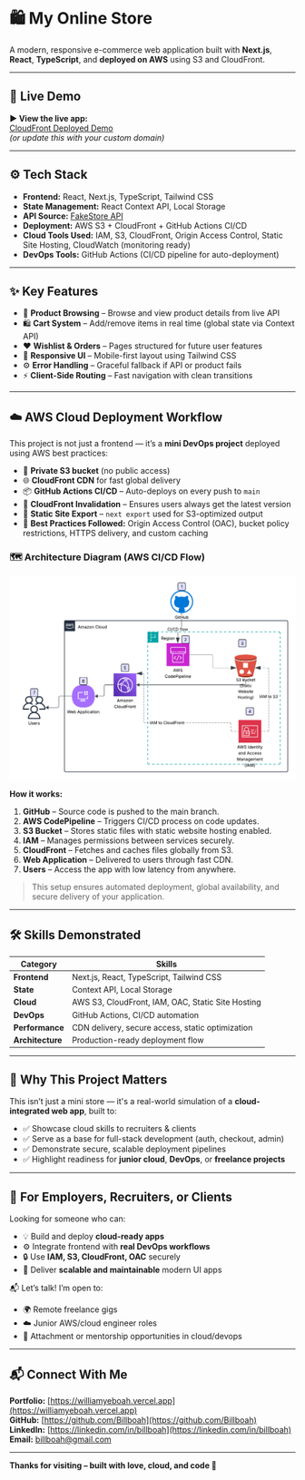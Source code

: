 # 🛍️ My Online Store

A modern, responsive e-commerce web application built with **Next.js**, **React**, **TypeScript**, and **deployed on AWS** using S3 and CloudFront.

---

## 🚀 Live Demo

**▶️ View the live app:**  
[CloudFront Deployed Demo](https://duukxvn7otw9i.cloudfront.net)  
_(or update this with your custom domain)_

---

## ⚙️ Tech Stack

- **Frontend:** React, Next.js, TypeScript, Tailwind CSS
- **State Management:** React Context API, Local Storage
- **API Source:** [FakeStore API](https://fakestoreapi.com/)
- **Deployment:** AWS S3 + CloudFront + GitHub Actions CI/CD
- **Cloud Tools Used:** IAM, S3, CloudFront, Origin Access Control, Static Site Hosting, CloudWatch (monitoring ready)
- **DevOps Tools:** GitHub Actions (CI/CD pipeline for auto-deployment)

---

## ✨ Key Features

- 🛒 **Product Browsing** – Browse and view product details from live API
- 🛍 **Cart System** – Add/remove items in real time (global state via Context API)
- ❤️ **Wishlist & Orders** – Pages structured for future user features
- 📱 **Responsive UI** – Mobile-first layout using Tailwind CSS
- ⚙️ **Error Handling** – Graceful fallback if API or product fails
- ⚡ **Client-Side Routing** – Fast navigation with clean transitions

---

## ☁️ AWS Cloud Deployment Workflow

This project is not just a frontend — it’s a **mini DevOps project** deployed using AWS best practices:

- 🔐 **Private S3 bucket** (no public access)
- 🌐 **CloudFront CDN** for fast global delivery
- 📦 **GitHub Actions CI/CD** – Auto-deploys on every push to `main`
- 🚫 **CloudFront Invalidation** – Ensures users always get the latest version
- 📄 **Static Site Export** – `next export` used for S3-optimized output
- 🧠 **Best Practices Followed:** Origin Access Control (OAC), bucket policy restrictions, HTTPS delivery, and custom caching

### 🗺️ Architecture Diagram (AWS CI/CD Flow)

![AWS Architecture Diagram](./public/aws-diagram.png)

**How it works:**

1. **GitHub** – Source code is pushed to the main branch.
2. **AWS CodePipeline** – Triggers CI/CD process on code updates.
3. **S3 Bucket** – Stores static files with static website hosting enabled.
4. **IAM** – Manages permissions between services securely.
5. **CloudFront** – Fetches and caches files globally from S3.
6. **Web Application** – Delivered to users through fast CDN.
7. **Users** – Access the app with low latency from anywhere.

> This setup ensures automated deployment, global availability, and secure delivery of your application.

---

## 🛠️ Skills Demonstrated

| Category         | Skills                                            |
| ---------------- | ------------------------------------------------- |
| **Frontend**     | Next.js, React, TypeScript, Tailwind CSS          |
| **State**        | Context API, Local Storage                        |
| **Cloud**        | AWS S3, CloudFront, IAM, OAC, Static Site Hosting |
| **DevOps**       | GitHub Actions, CI/CD automation                  |
| **Performance**  | CDN delivery, secure access, static optimization  |
| **Architecture** | Production-ready deployment flow                  |

---

## 💼 Why This Project Matters

This isn’t just a mini store — it's a real-world simulation of a **cloud-integrated web app**, built to:

- ✅ Showcase cloud skills to recruiters & clients
- ✅ Serve as a base for full-stack development (auth, checkout, admin)
- ✅ Demonstrate secure, scalable deployment pipelines
- ✅ Highlight readiness for **junior cloud**, **DevOps**, or **freelance projects**

---

## 🤝 For Employers, Recruiters, or Clients

Looking for someone who can:

- 💡 Build and deploy **cloud-ready apps**
- ⚙️ Integrate frontend with **real DevOps workflows**
- 🔒 Use **IAM, S3, CloudFront, OAC** securely
- 🚀 Deliver **scalable and maintainable** modern UI apps

📬 Let’s talk! I’m open to:

- 🌍 Remote freelance gigs
- ☁️ Junior AWS/cloud engineer roles
- 👷 Attachment or mentorship opportunities in cloud/devops

---

## 📬 Connect With Me

**Portfolio:** [https://williamyeboah.vercel.app](https://williamyeboah.vercel.app)  
**GitHub:** [https://github.com/Billboah](https://github.com/Billboah)  
**LinkedIn:** [https://linkedin.com/in/billboah](https://linkedin.com/in/billboah)  
**Email:** billboah@gmail.com

---

**Thanks for visiting – built with love, cloud, and code 🚀**
